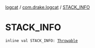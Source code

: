 [logcat](../index.md) / [com.drake.logcat](index.md) / [STACK_INFO](./-s-t-a-c-k_-i-n-f-o.md)

# STACK_INFO

`inline val STACK_INFO: `[`Throwable`](https://kotlinlang.org/api/latest/jvm/stdlib/kotlin/-throwable/index.html)